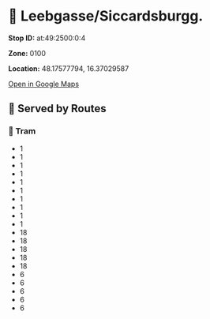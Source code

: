 # 🚉 Leebgasse/Siccardsburgg.


**Stop ID:** at:49:2500:0:4

**Zone:** 0100

**Location:** 48.17577794, 16.37029587

[Open in Google Maps](https://www.google.com/maps?q=48.17577794,16.37029587)

## 🚆 Served by Routes

### 🚊 Tram
- 1
- 1
- 1
- 1
- 1
- 1
- 1
- 1
- 1
- 1
- 18
- 18
- 18
- 18
- 18
- 6
- 6
- 6
- 6
- 6